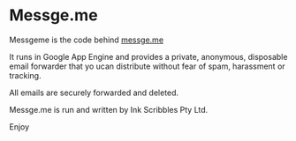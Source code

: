 Messge.me
=========

Messgeme is the code behind [messge.me](http://messge.me)

It runs in Google App Engine and provides a private, anonymous, disposable email forwarder that yo ucan distribute without fear of spam, harassment or tracking.

All emails are securely forwarded and deleted.

Messge.me is run and written by Ink Scribbles Pty Ltd.

Enjoy